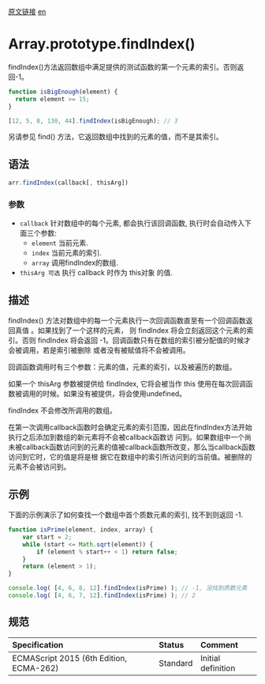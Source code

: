 <a href="https://developer.mozilla.org/zh-CN/docs/Web/JavaScript/Reference/Global_Objects/Array/findIndex" target="_blank">原文链接</a>
<a href="https://developer.mozilla.org/en-US/docs/Web/JavaScript/Reference/Global_Objects/Array/findIndex" target="_blank">en</a>

# Array.prototype.findIndex()

findIndex()方法返回数组中满足提供的测试函数的第一个元素的索引。否则返回-1。

```javascript
function isBigEnough(element) {
  return element >= 15;
}

[12, 5, 8, 130, 44].findIndex(isBigEnough); // 3
```

另请参见  find() 方法，它返回数组中找到的元素的值，而不是其索引。

## 语法

```javascript
arr.findIndex(callback[, thisArg])
```

### 参数
* `callback` 针对数组中的每个元素, 都会执行该回调函数, 执行时会自动传入下面三个参数:
    * `element` 当前元素.
    * `index` 当前元素的索引.
    * `array` 调用findIndex的数组.
* `thisArg 可选` 执行 callback 时作为 this对象 的值.

## 描述

findIndex() 方法对数组中的每一个元素执行一次回调函数直至有一个回调函数返回真值 。如果找到了一个这样的元素， 则 findIndex
将会立刻返回这个元素的索引。否则 findIndex 将会返回 -1。回调函数只有在数组的索引被分配值的时候才会被调用，若是索引被删除
或者没有被赋值将不会被调用。

回调函数调用时有三个参数：元素的值，元素的索引，以及被遍历的数组。

如果一个 thisArg 参数被提供给 findIndex, 它将会被当作 this 使用在每次回调函数被调用的时候。如果没有被提供，将会使用undefined。

findIndex 不会修改所调用的数组。

在第一次调用callback函数时会确定元素的索引范围，因此在findIndex方法开始执行之后添加到数组的新元素将不会被callback函数访
问到。如果数组中一个尚未被callback函数访问到的元素的值被callback函数所改变，那么当callback函数访问到它时，它的值是将是根
据它在数组中的索引所访问到的当前值。被删除的元素不会被访问到。

## 示例

下面的示例演示了如何查找一个数组中首个质数元素的索引, 找不到则返回 -1.
```javascript
function isPrime(element, index, array) {
    var start = 2;
    while (start <= Math.sqrt(element)) {
        if (element % start++ < 1) return false;
    }
    return (element > 1);
}

console.log( [4, 6, 8, 12].findIndex(isPrime) ); // -1, 没找到质数元素
console.log( [4, 6, 7, 12].findIndex(isPrime) ); // 2
```

## 规范

| Specification                           | Status   | Comment            |
|:----------------------------------------|:---------|:-------------------|
| ECMAScript 2015 (6th Edition, ECMA-262) | Standard | Initial definition |